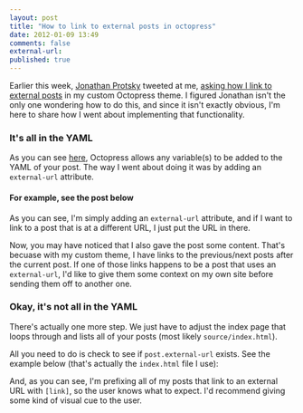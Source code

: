 ```yaml
---
layout: post
title: "How to link to external posts in octopress"
date: 2012-01-09 13:49
comments: false
external-url: 
published: true
---
```


Earlier this week, <a href="http://www.candlerblog.com/" target="_blank">Jonathan Protsky</a> tweeted at me, <a href="https://twitter.com/#!/poritsky/status/156436178650931200" target="_blank">asking how I link to external posts</a> in my custom Octopress theme. I figured Jonathan isn't the only one wondering how to do this, and since it isn't exactly obvious, I'm here to share how I went about implementing that functionality.

### It's all in the YAML

As you can see <a href="https://github.com/imathis/octopress/issues/119#issuecomment-1922504" target="_blank">here</a>, Octopress allows any variable(s) to be added to the YAML of your post. The way I went about doing it was by adding an `external-url` attribute.

#### For example, see the post below


<script src="https://gist.github.com/1584630.js"> </script>

As you can see, I'm simply adding an `external-url` attribute, and if I
want to link to a post that is at a different URL, I just put the URL in
there.

Now, you may have noticed that I also gave the post some content. That's
becuase with my custom theme, I have links to the previous/next posts
after the current post. If one of those links happens to be a post that
uses an `external-url`, I'd like to give them some context on my own
site before sending them off to another one.

### Okay, it's not all in the YAML

There's actually one more step. We just have to adjust the index page that loops through and lists
all of your posts (most likely `source/index.html`).

All you need to do is check to see if `post.external-url` exists. See
the example below (that's actually the `index.html` file I use):

<script src="https://gist.github.com/1584645.js"> </script>

And, as you can see, I'm prefixing all of my posts that link to an
external URL with `[link]`, so the user knows what to expect. I'd
recommend giving some kind of visual cue to the user.
